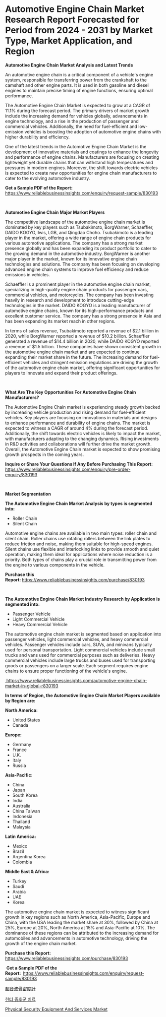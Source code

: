 <p><h1>Automotive Engine Chain Market Research Report Forecasted for Period from 2024 -  2031 by Market Type, Market Application, and Region</h1></p><p><strong>Automotive Engine Chain Market Analysis and Latest Trends</strong></p>
<p><p>An automotive engine chain is a critical component of a vehicle's engine system, responsible for transferring power from the crankshaft to the camshaft and other engine parts. It is used in both gasoline and diesel engines to maintain precise timing of engine functions, ensuring optimal performance.</p><p>The Automotive Engine Chain Market is expected to grow at a CAGR of 11.1% during the forecast period. The primary drivers of market growth include the increasing demand for vehicles globally, advancements in engine technology, and a rise in the production of passenger and commercial vehicles. Additionally, the need for fuel-efficient and low-emission vehicles is boosting the adoption of automotive engine chains with higher durability and efficiency.</p><p>One of the latest trends in the Automotive Engine Chain Market is the development of innovative materials and coatings to enhance the longevity and performance of engine chains. Manufacturers are focusing on creating lightweight yet durable chains that can withstand high temperatures and pressures in modern engines. Moreover, the shift towards electric vehicles is expected to create new opportunities for engine chain manufacturers to cater to the evolving automotive industry.</p></p>
<p><strong>Get a Sample PDF of the Report:&nbsp;</strong> <a href="https://www.reliablebusinessinsights.com/enquiry/request-sample/830193">https://www.reliablebusinessinsights.com/enquiry/request-sample/830193</a></p>
<p>&nbsp;</p>
<p><strong>Automotive Engine Chain Major Market Players</strong></p>
<p><p>The competitive landscape of the automotive engine chain market is dominated by key players such as Tsubakimoto, BorgWarner, Schaeffler, DAIDO KOGYO, Iwis, LGB, and Qingdao Choho. Tsubakimoto is a leading player in the market, offering a wide range of engine chain products for various automotive applications. The company has a strong market presence globally and has been expanding its product portfolio to cater to the growing demand in the automotive industry. BorgWarner is another major player in the market, known for its innovative engine chain technologies and solutions. The company has been focusing on developing advanced engine chain systems to improve fuel efficiency and reduce emissions in vehicles.</p><p>Schaeffler is a prominent player in the automotive engine chain market, specializing in high-quality engine chain products for passenger cars, commercial vehicles, and motorcycles. The company has been investing heavily in research and development to introduce cutting-edge technologies in the market. DAIDO KOGYO is a leading manufacturer of automotive engine chains, known for its high-performance products and excellent customer service. The company has a strong presence in Asia and has been expanding its market reach in other regions.</p><p>In terms of sales revenue, Tsubakimoto reported a revenue of $2.1 billion in 2020, while BorgWarner reported a revenue of $10.2 billion. Schaeffler generated a revenue of $14.4 billion in 2020, while DAIDO KOGYO reported a revenue of $1.5 billion. These companies have shown consistent growth in the automotive engine chain market and are expected to continue expanding their market share in the future. The increasing demand for fuel-efficient vehicles and stringent emission regulations are driving the growth of the automotive engine chain market, offering significant opportunities for players to innovate and expand their product offerings.</p></p>
<p>&nbsp;</p>
<p><strong>What Are The Key Opportunities For Automotive Engine Chain Manufacturers?</strong></p>
<p><p>The Automotive Engine Chain market is experiencing steady growth backed by increasing vehicle production and rising demand for fuel-efficient vehicles. Key players are focusing on innovations in materials and designs to enhance performance and durability of engine chains. The market is expected to witness a CAGR of around 4% during the forecast period. Additionally, the shift towards electric vehicles is likely to impact the market, with manufacturers adapting to the changing dynamics. Rising investments in R&D activities and collaborations will further drive the market growth. Overall, the Automotive Engine Chain market is expected to show promising growth prospects in the coming years.</p></p>
<p><strong>Inquire or Share Your Questions If Any Before Purchasing This Report:</strong> <a href="https://www.reliablebusinessinsights.com/enquiry/pre-order-enquiry/830193">https://www.reliablebusinessinsights.com/enquiry/pre-order-enquiry/830193</a></p>
<p>&nbsp;</p>
<p><strong>Market Segmentation</strong></p>
<p><strong>The Automotive Engine Chain Market Analysis by types is segmented into:</strong></p>
<p><ul><li>Roller Chain</li><li>Silent Chain</li></ul></p>
<p><p>Automotive engine chains are available in two main types: roller chain and silent chain. Roller chains use rotating rollers between the link plates to reduce friction and noise, making them suitable for high-speed engines. Silent chains use flexible and interlocking links to provide smooth and quiet operation, making them ideal for applications where noise reduction is a priority. Both types of chains play a crucial role in transmitting power from the engine to various components in the vehicle.</p></p>
<p><strong>Purchase this Report:&nbsp;</strong><a href="https://www.reliablebusinessinsights.com/purchase/830193">https://www.reliablebusinessinsights.com/purchase/830193</a></p>
<p>&nbsp;</p>
<p><strong>The Automotive Engine Chain Market Industry Research by Application is segmented into:</strong></p>
<p><ul><li>Passenger Vehicle</li><li>Light Commercial Vehicle</li><li>Heavy Commercial Vehicle</li></ul></p>
<p><p>The automotive engine chain market is segmented based on application into passenger vehicles, light commercial vehicles, and heavy commercial vehicles. Passenger vehicles include cars, SUVs, and minivans typically used for personal transportation. Light commercial vehicles include small trucks and vans used for commercial purposes such as deliveries. Heavy commercial vehicles include large trucks and buses used for transporting goods or passengers on a larger scale. Each segment requires engine chains to ensure proper functioning of the vehicle's engine.</p></p>
<p><a href="https://www.reliablebusinessinsights.com/automotive-engine-chain-market-in-global-r830193">&nbsp;https://www.reliablebusinessinsights.com/automotive-engine-chain-market-in-global-r830193</a></p>
<p><strong>In terms of Region, the Automotive Engine Chain Market Players available by Region are:</strong></p>
<p>
    <p> <strong> North America: </strong>
        <ul>
            <li>United States</li>
            <li>Canada</li>
        </ul>
        </p> 
    <p> <strong> Europe: </strong>
        <ul>
            <li>Germany</li>
            <li>France</li>
            <li>U.K.</li>
            <li>Italy</li>
            <li>Russia</li>
        </ul>
        </p> 
    <p> <strong> Asia-Pacific: </strong>
        <ul>
            <li>China</li>
            <li>Japan</li>
            <li>South Korea</li>
            <li>India</li>
            <li>Australia</li>
            <li>China Taiwan</li>
            <li>Indonesia</li>
            <li>Thailand</li>
            <li>Malaysia</li>
        </ul>
        </p> 
    <p> <strong> Latin America: </strong>
        <ul>
            <li>Mexico</li>
            <li>Brazil</li>
            <li>Argentina Korea</li>
            <li>Colombia</li>
        </ul>
        </p> 
    <p> <strong> Middle East & Africa: </strong>
        <ul>
            <li>Turkey</li>
            <li>Saudi</li>
            <li>Arabia</li>
            <li>UAE</li>
            <li>Korea</li>
        </ul>
    </p>
    </p>
<p><p>The automotive engine chain market is expected to witness significant growth in key regions such as North America, Asia-Pacific, Europe and China, with the USA leading the market share at 30%, followed by China at 25%, Europe at 20%, North America at 15% and Asia-Pacific at 10%. The dominance of these regions can be attributed to the increasing demand for automobiles and advancements in automotive technology, driving the growth of the engine chain market.</p></p>
<p><strong>Purchase this Report: </strong><a href="https://www.reliablebusinessinsights.com/purchase/830193">https://www.reliablebusinessinsights.com/purchase/830193</a></p>
<p>&nbsp;<strong>Get a Sample PDF of the Report:&nbsp;&nbsp;</strong><a href="https://www.reliablebusinessinsights.com/enquiry/request-sample/830193">https://www.reliablebusinessinsights.com/enquiry/request-sample/830193</a></p>
<p><strong></strong></p>
<p><p><a href="https://github.com/tubbs463/Market-Research-Report-List-2/blob/main/7492376126920.md">超音波骨密度計</a></p><p><a href="https://github.com/joannescott9078/Market-Research-Report-List-1/blob/main/4009753184159.md">헌터 증후군 치료</a></p><p><a href="https://github.com/ashepherd82/Market-Research-Report-List-5/blob/main/physical-security-equipment-and-services-market.md">Physical Security Equipment And Services Market</a></p></p>